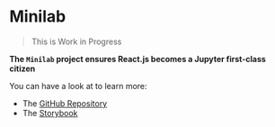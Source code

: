 # Minilab

> This is Work in Progress

**The `Minilab` project ensures React.js becomes a Jupyter first-class citizen**

You can have a look at to learn more:

- The [GitHub Repository](https://github.com/datalayer/minilab)
- The [Storybook](https://minilab.datalayer.io)
